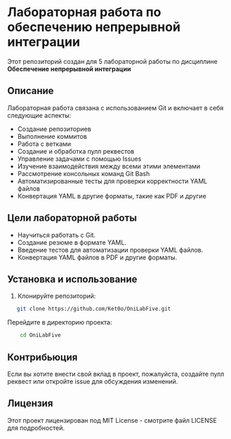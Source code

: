 # Лабораторная работа по обеспечению непрерывной интеграции

Этот репозиторий создан для 5 лабораторной работы по дисциплине **Обеспечение непрерывной интеграции** 

## Описание

Лабораторная работа связана с использованием Git и включает в себя следующие аспекты:

- Создание репозиториев
- Выполнение коммитов
- Работа с ветками
- Создание и обработка пулл реквестов
- Управление задачами с помощью Issues
- Изучение взаимодействия между всеми этими элементами
- Рассмотрение консольных команд Git Bash
- Автоматизированные тесты для проверки корректности YAML файлов
- Конвертация YAML в другие форматы, такие как PDF и другие

## Цели лабораторной работы

- Научиться работать с Git.
- Создание резюме в формате YAML.
- Введение тестов для автоматизации проверки YAML файлов.
- Конвертация YAML файлов в PDF и другие форматы.

## Установка и использование

1. Клонируйте репозиторий:

```bash
   git clone https://github.com/Ket0o/OniLabFive.git
```
   Перейдите в директорию проекта:

```bash
    cd OniLabFive
```

## Контрибьюция

Если вы хотите внести свой вклад в проект, пожалуйста, создайте пулл реквест или откройте issue для обсуждения изменений.

## Лицензия

Этот проект лицензирован под MIT License - смотрите файл LICENSE для подробностей.